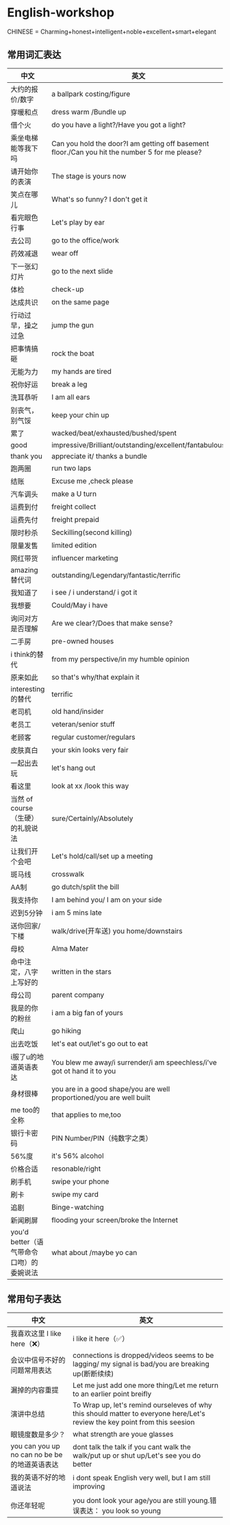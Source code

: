 # English-workshop
CHINESE = Charming+honest+intelligent+noble+excellent+smart+elegant

## 常用词汇表达
|   中文  | 英文  |
|  ----  | ----  |
| 大约的报价/数字  | a ballpark costing/figure |
| 穿暖和点  |dress warm /Bundle up |
| 借个火  | do you have a light?/Have you got a light?|
|乘坐电梯能等我下吗|Can you hold the door?I am getting off basement floor./Can you hit the number 5 for me please?|
|请开始你的表演|The stage is yours now|
|笑点在哪儿|What's so funny? I don't get it|
|看完眼色行事|Let's play by ear|
|去公司|go to the office/work|
|药效减退|wear off|
|下一张幻灯片|go to the next slide|
|体检|check-up|
|达成共识|on the same page|
|行动过早，操之过急|jump the gun|
|把事情搞砸|rock the boat|
|无能为力|my hands are tired|
|祝你好运|break a leg|
|洗耳恭听|I am all ears|
|别丧气，别气馁|keep your chin up|
|累了|wacked/beat/exhausted/bushed/spent|
|good|impressive/Brilliant/outstanding/excellent/fantabulous|
|thank you |appreciate it/ thanks a bundle|
|跑两圈|run two laps|
|结账|Excuse me ,check please|
|汽车调头|make a U turn |
|运费到付|freight collect|
|运费先付|freight prepaid|
|限时秒杀|Seckilling(second killing)|
|限量发售|limited edition|
|网红带货|influencer marketing|
|amazing替代词|outstanding/Legendary/fantastic/terrific|
|我知道了|i see / i understand/ i got it|
|我想要|Could/May i have|
|询问对方是否理解|Are we clear?/Does that make sense?|
|二手房|pre-owned houses|
|i think的替代|from my perspective/in my humble opinion|
|原来如此|so that's why/that explain it |
|interesting的替代|terrific|
|老司机|old hand/insider|
|老员工|veteran/senior stuff|
|老顾客|regular customer/regulars|
|皮肤真白|your skin looks very fair|
|一起出去玩|let's hang out|
|看这里|look at xx /look this way|
|当然 of course（生硬）的礼貌说法|sure/Certainly/Absolutely|
|让我们开个会吧|Let's hold/call/set up a meeting|
|斑马线|crosswalk|
|AA制|go dutch/split the bill|
|我支持你|I am behind you/ I am on your side|
|迟到5分钟|i am 5 mins late|
|送你回家/下楼|walk/drive(开车送) you home/downstairs|
|母校|Alma Mater|
|命中注定，八字上写好的|written in the stars|
|母公司|parent company|
|我是的你的粉丝|i am a big fan of yours|
|爬山|go hiking|
|出去吃饭|let's eat out/let's go out to eat|
|i服了u的地道英语表达|You blew me away/i surrender/i am speechless/i've got ot hand it to you|
|身材很棒|you are in a good shape/you are well proportioned/you are well built|
|me too的全称| that applies to me,too|
|银行卡密码|PIN Number/PIN（纯数字之类）|
|56%度|it's 56% alcohol|
|价格合适|resonable/right|
|刷手机|swipe your phone|
|刷卡|swipe my card|
|追剧|Binge-watching|
|新闻刷屏|flooding your screen/broke the Internet|
|you'd better（语气带命令口吻）的委婉说法| what about /maybe yo can |



## 常用句子表达
|   中文  | 英文  |
|  ----  | ----  |
|我喜欢这里 I like here（❌）|i like it here（✅）|
|会议中信号不好的问题常用表达|connections is dropped/videos seems to be lagging/ my signal is bad/you are breaking up(断断续续)|
| 漏掉的内容重提  | Let me just add one more thing/Let me return to an earlier point breifly|
|   演讲中总结| To Wrap up, let's remind ourseleves of why this should matter to everyone here/Let's review  the key point from this seesion |
|  眼镜度数是多少？ |what strength are youe glasses|
|you can you up no can no be be的地道英语表达|dont talk the talk if you cant walk the walk/put up or shut up/Let's see you do better|
|我的英语不好的地道说法|i dont speak English very well, but I am still improving|
|你还年轻呢|you dont look your age/you are still young.错误表达： you look so young|

